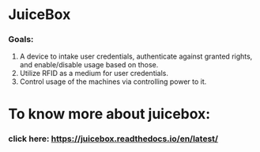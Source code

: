 # JuiceBox

### Goals:
1. A device to intake user credentials, authenticate against granted rights, and enable/disable usage based on those.
2. Utilize RFID as a medium for user credentials.
3. Control usage of the machines via controlling power to it. 

# To know more about juicebox:
### click here: https://juicebox.readthedocs.io/en/latest/


